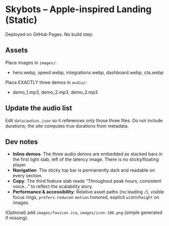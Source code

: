 # Skybots – Apple-inspired Landing (Static)

Deployed on GitHub Pages. No build step.

## Assets
Place images in `images/`:
- hero.webp, speed.webp, integrations.webp, dashboard.webp, cta.webp

Place EXACTLY three demos in `audio/`:
- demo_1.mp3, demo_2.mp3, demo_3.mp3

## Update the audio list
Edit `data/audios.json` so it references only those three files. Do not include durations; the site computes true durations from metadata.

## Dev notes
- **Inline demos**: The three audio demos are embedded as stacked bars in the first light slab, left of the latency image. There is no sticky/floating player.
- **Navigation**: The sticky top bar is permanently dark and readable on every section.
- **Copy**: The third feature slab reads “Throughout peak hours, consistent voice…” to reflect the scalability story.
- **Performance & accessibility**: Relative asset paths (no leading `/`), visible focus rings, `prefers-reduced-motion` honored, explicit `width`/`height` on images.

(Optional) add `images/favicon.ico`, `images/icon-180.png` (simple generated if missing).
